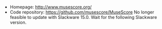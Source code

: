 - Homepage: http://www.musescore.org/
- Code repository: https://github.com/musescore/MuseScore
No longer feasible to update with Slackware 15.0. Wait for the following Slackware version.
